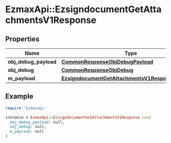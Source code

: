 # EzmaxApi::EzsigndocumentGetAttachmentsV1Response

## Properties

| Name | Type | Description | Notes |
| ---- | ---- | ----------- | ----- |
| **obj_debug_payload** | [**CommonResponseObjDebugPayload**](CommonResponseObjDebugPayload.md) |  |  |
| **obj_debug** | [**CommonResponseObjDebug**](CommonResponseObjDebug.md) |  | [optional] |
| **m_payload** | [**EzsigndocumentGetAttachmentsV1ResponseMPayload**](EzsigndocumentGetAttachmentsV1ResponseMPayload.md) |  |  |

## Example

```ruby
require 'Ezmaxapi'

instance = EzmaxApi::EzsigndocumentGetAttachmentsV1Response.new(
  obj_debug_payload: null,
  obj_debug: null,
  m_payload: null
)
```

